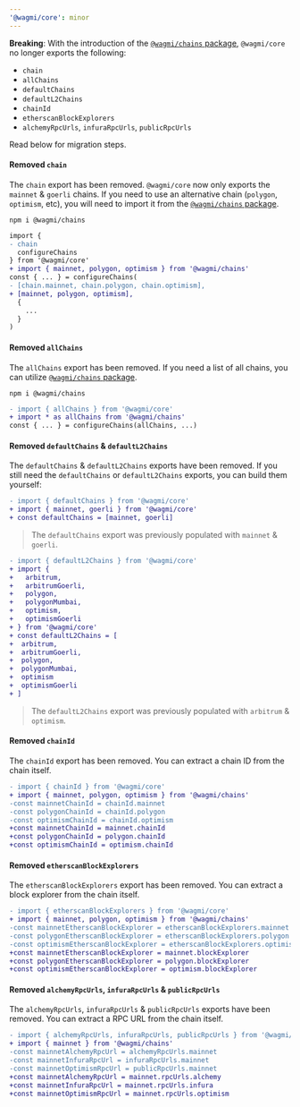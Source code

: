 ```yaml
---
'@wagmi/core': minor
---
```


**Breaking**: With the introduction of the [`@wagmi/chains` package](https://npm.im/@wagmi/chains), `@wagmi/core` no longer exports the following:

- `chain`
- `allChains`
- `defaultChains`
- `defaultL2Chains`
- `chainId`
- `etherscanBlockExplorers`
- `alchemyRpcUrls`, `infuraRpcUrls`, `publicRpcUrls`

Read below for migration steps.

#### Removed `chain`

The `chain` export has been removed. `@wagmi/core` now only exports the `mainnet` & `goerli` chains. If you need to use an alternative chain (`polygon`, `optimism`, etc), you will need to import it from the [`@wagmi/chains` package](https://npm.im/@wagmi/chains).

```
npm i @wagmi/chains
```

```diff
import {
- chain
  configureChains
} from '@wagmi/core'
+ import { mainnet, polygon, optimism } from '@wagmi/chains'
const { ... } = configureChains(
- [chain.mainnet, chain.polygon, chain.optimism],
+ [mainnet, polygon, optimism],
  {
    ...
  }
)
```

#### Removed `allChains`

The `allChains` export has been removed. If you need a list of all chains, you can utilize [`@wagmi/chains` package](https://npm.im/@wagmi/chains).

```
npm i @wagmi/chains
```

```diff
- import { allChains } from '@wagmi/core'
+ import * as allChains from '@wagmi/chains'
const { ... } = configureChains(allChains, ...)
```

#### Removed `defaultChains` & `defaultL2Chains`

The `defaultChains` & `defaultL2Chains` exports have been removed. If you still need the `defaultChains` or `defaultL2Chains` exports, you can build them yourself:

```diff
- import { defaultChains } from '@wagmi/core'
+ import { mainnet, goerli } from '@wagmi/core'
+ const defaultChains = [mainnet, goerli]
```

> The `defaultChains` export was previously populated with `mainnet` & `goerli`.

```diff
- import { defaultL2Chains } from '@wagmi/core'
+ import {
+   arbitrum,
+   arbitrumGoerli,
+   polygon,
+   polygonMumbai,
+   optimism,
+   optimismGoerli
+ } from '@wagmi/core'
+ const defaultL2Chains = [
+  arbitrum,
+  arbitrumGoerli,
+  polygon,
+  polygonMumbai,
+  optimism
+  optimismGoerli
+ ]
```

> The `defaultL2Chains` export was previously populated with `arbitrum` & `optimism`.

#### Removed `chainId`

The `chainId` export has been removed. You can extract a chain ID from the chain itself.

```diff
- import { chainId } from '@wagmi/core'
+ import { mainnet, polygon, optimism } from '@wagmi/chains'
-const mainnetChainId = chainId.mainnet
-const polygonChainId = chainId.polygon
-const optimismChainId = chainId.optimism
+const mainnetChainId = mainnet.chainId
+const polygonChainId = polygon.chainId
+const optimismChainId = optimism.chainId
```

#### Removed `etherscanBlockExplorers`

The `etherscanBlockExplorers` export has been removed. You can extract a block explorer from the chain itself.

```diff
- import { etherscanBlockExplorers } from '@wagmi/core'
+ import { mainnet, polygon, optimism } from '@wagmi/chains'
-const mainnetEtherscanBlockExplorer = etherscanBlockExplorers.mainnet
-const polygonEtherscanBlockExplorer = etherscanBlockExplorers.polygon
-const optimismEtherscanBlockExplorer = etherscanBlockExplorers.optimism
+const mainnetEtherscanBlockExplorer = mainnet.blockExplorer
+const polygonEtherscanBlockExplorer = polygon.blockExplorer
+const optimismEtherscanBlockExplorer = optimism.blockExplorer
```

#### Removed `alchemyRpcUrls`, `infuraRpcUrls` & `publicRpcUrls`

The `alchemyRpcUrls`, `infuraRpcUrls` & `publicRpcUrls` exports have been removed. You can extract a RPC URL from the chain itself.

```diff
- import { alchemyRpcUrls, infuraRpcUrls, publicRpcUrls } from '@wagmi/core'
+ import { mainnet } from '@wagmi/chains'
-const mainnetAlchemyRpcUrl = alchemyRpcUrls.mainnet
-const mainnetInfuraRpcUrl = infuraRpcUrls.mainnet
-const mainnetOptimismRpcUrl = publicRpcUrls.mainnet
+const mainnetAlchemyRpcUrl = mainnet.rpcUrls.alchemy
+const mainnetInfuraRpcUrl = mainnet.rpcUrls.infura
+const mainnetOptimismRpcUrl = mainnet.rpcUrls.optimism
```
